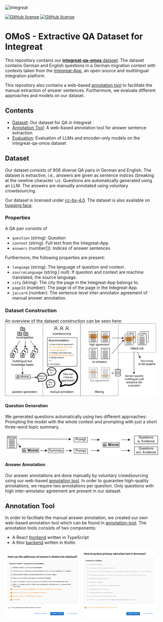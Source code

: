 ![Integreat](integreat.svg)

[![GitHub license](https://img.shields.io/badge/license-MIT-blue.svg)](https://choosealicense.com/licenses/mit/)
[![GitHub license](https://img.shields.io/badge/license-CC_BY-blue.svg)](https://creativecommons.org/licenses/by/4.0/)

# OMoS - Extractive QA Dataset for Integreat

This repository contains our [**integreat-qa-omos** dataset](#dataset).
The dataset contains German and English questions in a German migration context with contexts taken from the [Integreat-App](https://github.com/digitalfabrik/integreat-app), an open-source and multilingual integration platform.

This repository also contains a web-based [annotation tool](#annotation-tool) to facilitate the manual extraction of answer sentences.
Furthermore, we evaluate different approaches and models on our dataset.

## Contents

- [Dataset](#dataset): Our dataset for QA in Integreat
- [Annotation Tool](#annotation-tool): A web-based annotation tool for answer sentence extraction
- [Evaluation](evaluation): Evaluation of LLMs and encoder-only models on the integreat-qa-omos dataset 

## Dataset

Our dataset consists of 906 diverse QA pairs in German and English.
The dataset is extractive, i.e., answers are given as sentence indices (breaking at the newline character `\n`).
Questions are automatically generated using an LLM.
The answers are manually annotated using voluntary crowdsourcing.

Our dataset is licensed under [cc-by-4.0](https://choosealicense.com/licenses/cc-by-4.0).
The dataset is also available on [hugging face](https://huggingface.co/datasets/digitalfabrik/integreat-qa-omos).

### Properties

A QA pair consists of
- `question` (string): Question
- `context` (string): Full text from the Integreat-App
- `answers` (number[]): Indices of answer sentences

Furthermore, the following properties are present:
- `language` (string): The language of question and context.
- `sourceLanguage` (string | null): If question and context are machine translated, the source language.
- `city` (string): The city the page in the Integreat-App belongs to.
- `pageId` (number): The page id of the page in the Integreat-App.
- `jaccard` (number): The sentence-level inter-annotator agreement of manual answer annotation.

### Dataset Construction

An overview of the dataset construction can be seen here:
![dataset-construction](resources/dataset-construction.svg)

#### Question Generation

We generated questions automatically using two different approaches:
Prompting the model with the whole context and prompting with just a short three-word topic summary.

![dataset-construction](resources/question-generation.svg)

#### Answer Annotation

Our answer annotations are done manually by voluntary crowdsourcing using our web-based [annotation tool](#annotation-tool).
In order to guarantee high-quality annotations, we require two annotations per question.
Only questions with high inter-annotator agreement are present in our dataset.

## Annotation Tool

In order to facilitate the manual answer annotation, we created our own web-based annotation tool which can be found in [annotation-tool](annotation-tool).
The annotation tools consists of two components:
- A React [frontend](annotation-tool/frontend) written in TypeScript
- A Ktor [backend](annotation-tool/backend) written in Kotlin

<p float="left">
<img src="resources/annotation_tool_answerable.png" width="49%" />
<img src="resources/annotation_tool_unanswerable.png" width="49%" />
</p>
